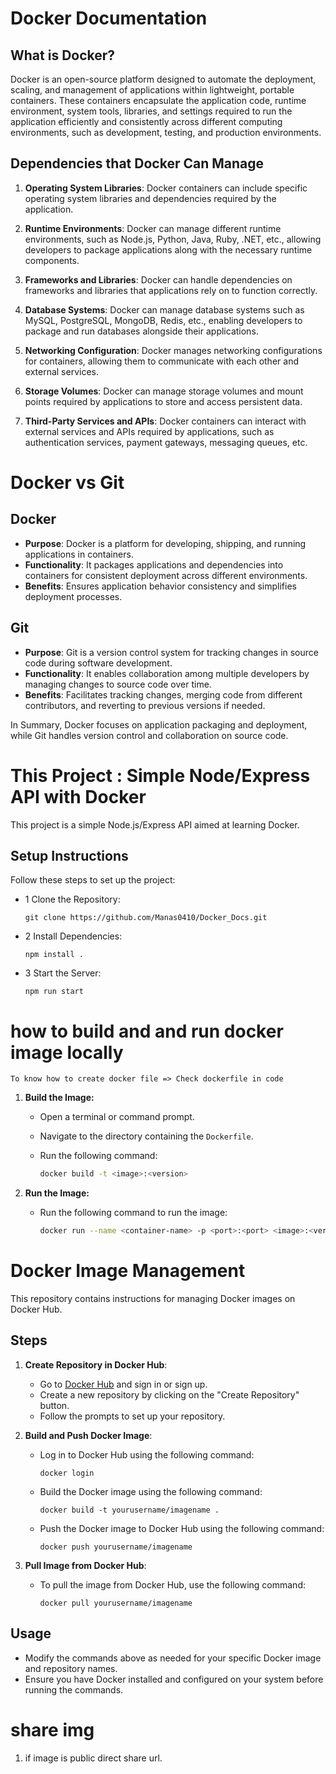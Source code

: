 # Docker Documentation

## What is Docker?

Docker is an open-source platform designed to automate the deployment, scaling, and management of applications within lightweight, portable containers. These containers encapsulate the application code, runtime environment, system tools, libraries, and settings required to run the application efficiently and consistently across different computing environments, such as development, testing, and production environments.

## Dependencies that Docker Can Manage

1. **Operating System Libraries**: Docker containers can include specific operating system libraries and dependencies required by the application.

2. **Runtime Environments**: Docker can manage different runtime environments, such as Node.js, Python, Java, Ruby, .NET, etc., allowing developers to package applications along with the necessary runtime components.

3. **Frameworks and Libraries**: Docker can handle dependencies on frameworks and libraries that applications rely on to function correctly.

4. **Database Systems**: Docker can manage database systems such as MySQL, PostgreSQL, MongoDB, Redis, etc., enabling developers to package and run databases alongside their applications.

5. **Networking Configuration**: Docker manages networking configurations for containers, allowing them to communicate with each other and external services.

6. **Storage Volumes**: Docker can manage storage volumes and mount points required by applications to store and access persistent data.

7. **Third-Party Services and APIs**: Docker containers can interact with external services and APIs required by applications, such as authentication services, payment gateways, messaging queues, etc.

# Docker vs Git

## Docker

- **Purpose**: Docker is a platform for developing, shipping, and running applications in containers.
- **Functionality**: It packages applications and dependencies into containers for consistent deployment across different environments.
- **Benefits**: Ensures application behavior consistency and simplifies deployment processes.

## Git

- **Purpose**: Git is a version control system for tracking changes in source code during software development.
- **Functionality**: It enables collaboration among multiple developers by managing changes to source code over time.
- **Benefits**: Facilitates tracking changes, merging code from different contributors, and reverting to previous versions if needed.

In Summary, Docker focuses on application packaging and deployment, while Git handles version control and collaboration on source code.

# This Project : Simple Node/Express API with Docker

This project is a simple Node.js/Express API aimed at learning Docker.

## Setup Instructions

Follow these steps to set up the project:
   - 1 Clone the Repository:
     ```
     git clone https://github.com/Manas0410/Docker_Docs.git
     ```
   - 2 Install Dependencies:
     ```
     npm install .
     ```
   - 3 Start the Server:
     ```
     npm run start
     ```
   
# how to build and and run docker image locally
`To know how to create docker file => Check dockerfile in code`


1. **Build the Image:**

   - Open a terminal or command prompt.
   - Navigate to the directory containing the `Dockerfile`.
   - Run the following command:

     ```bash
     docker build -t <image>:<version> 
     ```

2. **Run the Image:**

   - Run the following command to run the image:

     ```bash
     docker run --name <container-name> -p <port>:<port> <image>:<version>
     ```


# Docker Image Management

This repository contains instructions for managing Docker images on Docker Hub.

## Steps

1. **Create Repository in Docker Hub**: 
   - Go to [Docker Hub](https://hub.docker.com/) and sign in or sign up.
   - Create a new repository by clicking on the "Create Repository" button.
   - Follow the prompts to set up your repository.

2. **Build and Push Docker Image**:
   - Log in to Docker Hub using the following command:
     ```
     docker login
     ```
   - Build the Docker image using the following command:
     ```
     docker build -t yourusername/imagename .
     ```
   - Push the Docker image to Docker Hub using the following command:
     ```
     docker push yourusername/imagename
     ```

3. **Pull Image from Docker Hub**:
   - To pull the image from Docker Hub, use the following command:
     ```
     docker pull yourusername/imagename
     ```

## Usage
- Modify the commands above as needed for your specific Docker image and repository names.
- Ensure you have Docker installed and configured on your system before running the commands.
# share img
1. if image is public direct share url.



